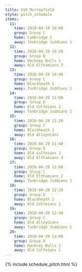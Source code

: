 ```yaml
---
title: U10 Murrayfield
style: pitch_schedule
items:
  11:
    time: 2018-04-29 10:00
    group: Group C
    home: Cambridge 3
    away: Tonbridge Juddians 1
  12:
    time: 2018-04-29 10:20
    group: Group D
    home: Hackney Bulls 1
    away: Old Elthamians 3
  13:
    time: 2018-04-29 10:40
    group: Group C
    home: Blackheath 1
    away: Tonbridge Juddians 1
  14:
    time: 2018-04-29 11:00
    group: Group D
    home: Old Colfeians 1
    away: Tonbridge Juddians 2
  15:
    time: 2018-04-29 11:20
    group: Group C
    home: Blackheath 1
    away: Old Alleynians
  16:
    time: 2018-04-29 11:40
    group: Group D
    home: Old Colfeians 1
    away: Old Elthamians 3
  17:
    time: 2018-04-29 12:00
    group: Group C
    home: Old Elthamians 2
    away: Tonbridge Juddians 1
  18:
    time: 2018-04-29 12:20
    group: Group D
    home: Blackheath 2
    away: Old Colfeians 1
  19:
    time: 2018-04-29 12:40
    group: Group C
    home: Old Alleynians
    away: Tonbridge Juddians 1
  20:
    time: 2018-04-29 13:00
    group: Group D
    home: Hackney Bulls 1
    away: Old Colfeians 1
---
```


{% include schedule_pitch.html %}
